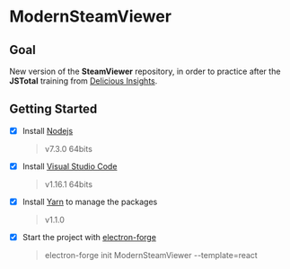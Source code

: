 # ModernSteamViewer

## Goal

New version of the **SteamViewer** repository, in order to practice after the **JSTotal** training from [Delicious Insights](https://delicious-insights.com/).

## Getting Started

- [x] Install [Nodejs](https://nodejs.org)
    > v7.3.0 64bits
- [x] Install [Visual Studio Code](https://code.visualstudio.com/)
    > v1.16.1 64bits
- [x] Install [Yarn](https://yarnpkg.com/en/docs/getting-started) to manage the packages
    > v1.1.0
- [x] Start the project with [electron-forge](https://github.com/electron-userland/electron-forge)
    > electron-forge init ModernSteamViewer --template=react